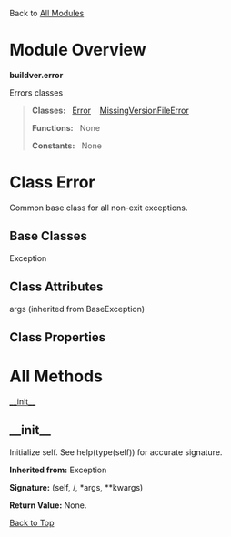 Back to [All Modules](https://github.com/pyrustic/buildver/blob/master/docs/modules/README.md#readme)

# Module Overview

**buildver.error**
 
Errors classes

> **Classes:** &nbsp; [Error](https://github.com/pyrustic/buildver/blob/master/docs/modules/content/buildver.error/content/classes/Error.md#class-error) &nbsp;&nbsp; [MissingVersionFileError](https://github.com/pyrustic/buildver/blob/master/docs/modules/content/buildver.error/content/classes/MissingVersionFileError.md#class-missingversionfileerror)
>
> **Functions:** &nbsp; None
>
> **Constants:** &nbsp; None

# Class Error
Common base class for all non-exit exceptions.

## Base Classes
Exception

## Class Attributes
args (inherited from BaseException)

## Class Properties


# All Methods
[\_\_init\_\_](#__init__)

## \_\_init\_\_
Initialize self.  See help(type(self)) for accurate signature.

**Inherited from:** Exception

**Signature:** (self, /, \*args, \*\*kwargs)





**Return Value:** None.

[Back to Top](#module-overview)



